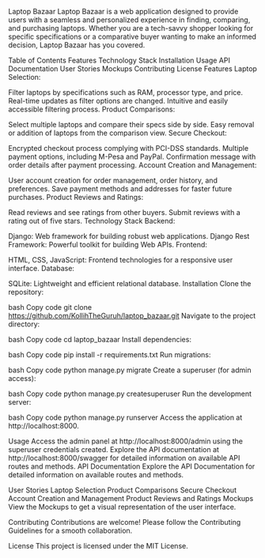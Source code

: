 Laptop Bazaar
Laptop Bazaar is a web application designed to provide users with a seamless and personalized experience in finding, comparing, and purchasing laptops. Whether you are a tech-savvy shopper looking for specific specifications or a comparative buyer wanting to make an informed decision, Laptop Bazaar has you covered.

Table of Contents
Features
Technology Stack
Installation
Usage
API Documentation
User Stories
Mockups
Contributing
License
Features
Laptop Selection:

Filter laptops by specifications such as RAM, processor type, and price.
Real-time updates as filter options are changed.
Intuitive and easily accessible filtering process.
Product Comparisons:

Select multiple laptops and compare their specs side by side.
Easy removal or addition of laptops from the comparison view.
Secure Checkout:

Encrypted checkout process complying with PCI-DSS standards.
Multiple payment options, including M-Pesa and PayPal.
Confirmation message with order details after payment processing.
Account Creation and Management:

User account creation for order management, order history, and preferences.
Save payment methods and addresses for faster future purchases.
Product Reviews and Ratings:

Read reviews and see ratings from other buyers.
Submit reviews with a rating out of five stars.
Technology Stack
Backend:

Django: Web framework for building robust web applications.
Django Rest Framework: Powerful toolkit for building Web APIs.
Frontend:

HTML, CSS, JavaScript: Frontend technologies for a responsive user interface.
Database:

SQLite: Lightweight and efficient relational database.
Installation
Clone the repository:

bash
Copy code
git clone https://github.com/KollihTheGuruh/laptop_bazaar.git
Navigate to the project directory:

bash
Copy code
cd laptop_bazaar
Install dependencies:

bash
Copy code
pip install -r requirements.txt
Run migrations:

bash
Copy code
python manage.py migrate
Create a superuser (for admin access):

bash
Copy code
python manage.py createsuperuser
Run the development server:

bash
Copy code
python manage.py runserver
Access the application at http://localhost:8000.

Usage
Access the admin panel at http://localhost:8000/admin using the superuser credentials created.
Explore the API documentation at http://localhost:8000/swagger for detailed information on available API routes and methods.
API Documentation
Explore the API Documentation for detailed information on available routes and methods.

User Stories
Laptop Selection
Product Comparisons
Secure Checkout
Account Creation and Management
Product Reviews and Ratings
Mockups
View the Mockups to get a visual representation of the user interface.

Contributing
Contributions are welcome! Please follow the Contributing Guidelines for a smooth collaboration.

License
This project is licensed under the MIT License.